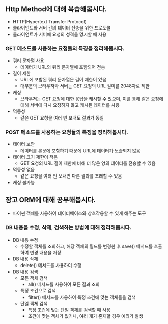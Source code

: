 ## Http Method에 대해 복습해봅시다.
- HTTP(Hypertext Transfer Protocol)
- 클라이언트와 서버 간의 데이터 전송을 위한 프로토콜
- 클라이언트가 서버에 요청의 성격을 명시할 때 사용

### GET 메소드를 사용하는 요청들의 특징을 정리해봅시다.
- 쿼리 문자열 사용
  - 데이터가 URL의 쿼리 문자열에 포함되어 전송
- 길이 제한
  - URL에 포함된 쿼리 문자열은 길이 제한이 있음
  - 대부분의 브라우저와 서버는 GET 요청의 URL 길이를 2048자로 제한
- 캐싱
  - 브라우저는 GET 요청에 대한 응답을 캐시할 수 있으며, 이를 통해 같은 요청에 대해 서버에 다시 요청하지 않고 캐시된 데이터를 사용
- 멱등성
  - 같은 GET 요청을 여러 번 보내도 결과가 동일

### POST 메소드를 사용하는 요청들의 특징을 정리해봅시다.
- 데이터 보안
  - 데이터를 본문에 포함하기 때문에 URL에 데이터가 노출되지 않음
- 데이터 크기 제한이 적음
  - GET 요청의 URL 길이 제한에 비해 더 많은 양의 데이터를 전송할 수 있음
- 멱등성 없음
  - 같은 요청을 여러 번 보내면 다른 결과를 초래할 수 있음
- 캐싱 불가능

## 장고 ORM에 대해 공부해봅시다.
- 파이썬 객체를 사용하여 데이터베이스와 상호작용할 수 있게 해주는 도구

### DB 내용을 수정, 삭제, 검색하는 방법에 대해 정리해봅시다.
- DB 내용 수정
  - 수정할 객체를 조회하고, 해당 객체의 필드를 변경한 후 save() 메서드를 호출하여 변경 내용을 저장
- DB 내용 삭제
  - delete() 메서드를 사용하여 수행
- DB 내용 검색
  - 모든 객체 검색
    - all() 메서드를 사용하여 모든 결과 조회
  - 특정 조건으로 검색
    - filter() 메서드를 사용하여 특정 조건에 맞는 객체들을 검색
  - 단일 객체 검색
    - 특정 조건에 맞는 단일 객체를 검색할 때 사용
    - 조건에 맞는 객체가 없거나, 여러 개가 존재할 경우 예외가 발생
